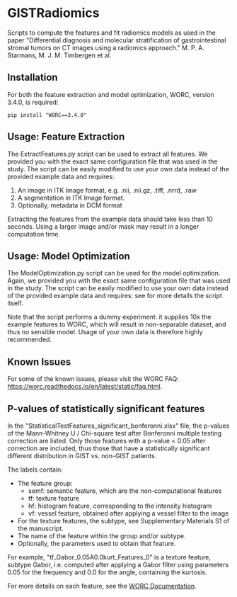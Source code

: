 # GISTRadiomics
Scripts to compute the features and fit radiomics models as used in the paper
"Differential diagnosis and molecular stratification of gastrointestinal stromal
tumors on CT images using a radiomics approach." M. P. A. Starmans, M. J. M. Timbergen et al.

## Installation
For both the feature extraction and model optimization, WORC, version 3.4.0,
is required:

    pip install "WORC==3.4.0"

## Usage: Feature Extraction
The ExtractFeatures.py script can be used to extract all features. We provided
you with the exact same configuration file that was used in the study. The
script can be easily modified to use your own data instead of the
provided example data and requires:

1. An image in ITK Image format, e.g. .nii, .nii.gz, .tiff, .nrrd, .raw
2. A segmentation in ITK Image format.
3. Optionally, metadata in DCM format

Extracting the features from the example data should take less than 10 seconds.
Using a larger image and/or mask may result in a longer computation time.

## Usage: Model Optimization
The ModelOptimization.py script can be used for the model optimization. Again,
we provided you with the exact same configuration file that was used in the study.
The script can be easily modified to use your own data instead of the
provided example data and requires: see for more details the script itself.

Note that the script performs a dummy experiment: it supplies 10x the example
features to WORC, which will result in non-separable dataset, and thus no
sensible model. Usage of your own data is therefore highly recommended.

## Known Issues
For some of the known issues, please visit the WORC FAQ:
https://worc.readthedocs.io/en/latest/static/faq.html.

## P-values of statistically significant features
In the "StatisticalTestFeatures_significant_bonferonni.xlsx" file, the p-values
of the Mann-Whitney U / Chi-square test after Bonferonni multiple testing correction are listed.
Only those features with a p-value < 0.05 after correction are included, thus those
that have a statistically significant different distribution in GIST vs. non-GIST
patients.

The labels contain:
- The feature group:
    - semf: semantic feature, which are the non-computational features
    - tf: texture feature
    - hf: histogram feature, corresponding to the intensity histogram
    - vf: vessel feature, obtained after applying a vessel filter to the image
- For the texture features, the subtype, see Supplementary Materials S1 of the manuscript.
- The name of the feature within the group and/or subtype.
- Optionally, the parameters used to obtain that feature.

For example, "tf_Gabor_0.05A0.0kurt_Features_0" is a texture feature,
subtype Gabor, i.e. computed after applying a Gabor filter using parameters
0.05 for the frequency and 0.0 for the angle, containing the kurtosis.

For more details on each feature, see the [WORC Documentation](https://worc.readthedocs.io/en/latest/static/features.html).

